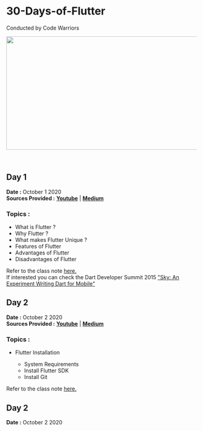# 30-Days-of-Flutter

Conducted by Code Warriors
  
<p align="center">
    <img src="https://venturebeat.com/wp-content/uploads/2019/02/google-flutter-logo-white.png?fit=1600%2C800&strip=all" height=300 width=600>
</p>
  
<br />
  
## Day 1 
  
**Date :** October 1 2020  &nbsp; &nbsp; &nbsp; &nbsp; &nbsp; &nbsp; &nbsp; &nbsp; &nbsp; &nbsp; &nbsp; &nbsp; &nbsp; &nbsp; &nbsp; &nbsp; &nbsp; &nbsp; &nbsp; &nbsp; &nbsp; &nbsp; &nbsp; &nbsp; &nbsp; &nbsp; &nbsp; &nbsp; &nbsp; &nbsp; &nbsp; &nbsp; &nbsp; &nbsp; &nbsp; &nbsp; &nbsp; &nbsp; &nbsp; &nbsp; &nbsp; &nbsp; &nbsp; **Sources Provided :** <b><a href="https://youtu.be/NwattAGbY8w">Youtube</a></b> | <b><a href="https://medium.com/@codewarriors/introduction-to-flutter-3f7d85dd3b4f">Medium</a></b>
  
### Topics :
  
- What is Flutter ?
- Why Flutter ?
- What makes Flutter Unique ?
- Features of Flutter
- Advantages of Flutter
- Disadvantages of Flutter

Refer to the class note <a href="https://github.com/Amchuz/30-Days-of-Flutter/blob/master/Day%201/Note.md">here.</a> \
If interested you can check the Dart Developer Summit 2015 <a href="https://youtu.be/PnIWl33YMwA">"Sky: An Experiment Writing Dart for Mobile"</a>
<br/>
  
## Day 2 
  
**Date :** October 2 2020  &nbsp; &nbsp; &nbsp; &nbsp; &nbsp; &nbsp; &nbsp; &nbsp; &nbsp; &nbsp; &nbsp; &nbsp; &nbsp; &nbsp; &nbsp; &nbsp; &nbsp; &nbsp; &nbsp; &nbsp; &nbsp; &nbsp; &nbsp; &nbsp; &nbsp; &nbsp; &nbsp; &nbsp; &nbsp; &nbsp; &nbsp; &nbsp; &nbsp; &nbsp; &nbsp; &nbsp; &nbsp; &nbsp; &nbsp; &nbsp; &nbsp; &nbsp; &nbsp; **Sources Provided :** <b><a href="https://youtu.be/XFZObRVjGno">Youtube</a></b> | <b><a href="https://medium.com/@codewarriors/flutter-installation-dd16d4d1a333?sk=c560d25c633ff572f8ac961811eb0ccd">Medium</a></b>
  
### Topics :
  
- Flutter Installation
  
  - System Requirements
  - Install Flutter SDK
  - Install Git

Refer to the class note <a href="https://github.com/Amchuz/30-Days-of-Flutter/blob/master/Day%202/Note.md">here.</a> 
  
## Day 2 
  
**Date :** October 2 2020
